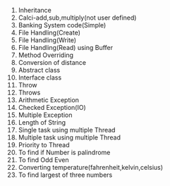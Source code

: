 1. Inheritance
2. Calci-add,sub,multiply(not user defined)
3. Banking System code(Simple)
4. File Handling(Create)
5. File Handling(Write)
6. File Handling(Read) using Buffer
7. Method Overriding
8. Conversion of distance
9. Abstract class
10. Interface class
11. Throw
12. Throws
13. Arithmetic Exception
14. Checked Exception(IO)
15. Multiple Exception
16. Length of String
17. Single task using multiple Thread
18. Multiple task using multiple Thread
19. Priority to Thread
20. To find if Number is palindrome
21. To find Odd Even
22. Converting temperature(fahrenheit,kelvin,celsius)
23. To find largest of three numbers
